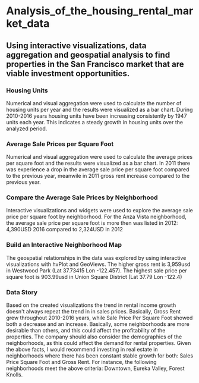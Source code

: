 # Analysis_of_the_housing_rental_market_data
## Using interactive visualizations, data aggregation and geospatial analysis to find properties in the San Francisco market that are viable investment opportunities.
### Housing Units
Numerical and visual aggregation were used to calculate the number of housing units per year and the results were visualized as a bar chart.
During 2010-2016 years housing units have been increasing consistently by 1947 units each year. This indicates a steady growth in housing units over the analyzed period.

### Average Sale Prices per Square Foot
Numerical and visual aggregation were used to calculate the average prices per square foot and the results were visualized as a bar chart.
In 2011 there was experience a drop in the average sale price per square foot compared to the previous year, meanwile in 2011 gross rent increase compared to the previous year.

### Compare the Average Sale Prices by Neighborhood
Interactive visualizations and widgets were used to explore the average sale price per square foot by neighborhood.
For the Anza Vista neighborhood, the average sale price per square foot is more then was listed in 2012: 4,390USD 2016 compared to 2,324USD in 2012

### Build an Interactive Neighborhood Map
The geospatial relationships in the data was explored by using interactive visualizations with hvPlot and GeoViews.
The higher gross rent is 3,959usd in Westwood Park (Lat 37.73415 Lon -122.457). The highest sale price per square foot is 903.99usd in Union Square District (Lat 37.79 Lon -122.4)

### Data Story
Based on the created visualizations the trend in rental income growth doesn't always repeat the trend in in sales prices. Basically, Gross Rent grew throughout 2010-2016 years, while Sale Price Per Square Foot showed both a decrease and an increase. 
Basically, some neighborhoods are more desirable than others, and this could affect the profitability of the properties. The company should also consider the demographics of the neighborhoods, as this could affect the demand for rental properties. Given the above facts, I would recommend investing in real estate in neighborhoods where there has been constant stable growth for both: Sales Price Square Foot and Gross Rent. For instance, the following neighborhoods meet the above criteria: Downtown, Eureka Valley, Forest Knolls.
